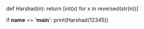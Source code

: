 
def Harshad(n):
    return [int(x) for x in reversed(str(n))]


if __name__ == '__main__':
    print(Harshad(12345))
